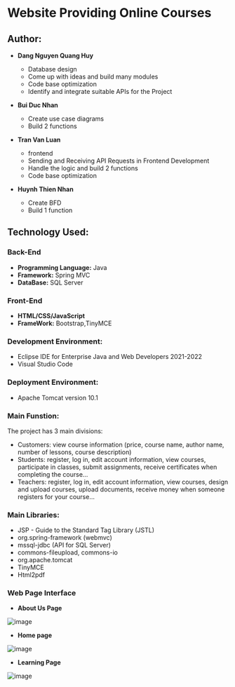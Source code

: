 # Website Providing Online Courses

## Author:

- **Dang Nguyen Quang Huy**
  - Database design
  - Come up with ideas and build many modules
  - Code base optimization
  - Identify and integrate suitable APIs for the Project


- **Bui Duc Nhan**
  - Create use case diagrams
  - Build 2 functions

- **Tran Van Luan**
  - frontend
  - Sending and Receiving API Requests in Frontend Development
  - Handle the logic and build 2 functions
  - Code base optimization

- **Huynh Thien Nhan**
  - Create BFD
  - Build 1 function


## Technology Used:

### Back-End
- **Programming Language:** Java
- **Framework:** Spring MVC
- **DataBase:** SQL Server
### Front-End
- **HTML/CSS/JavaScript**
- **FrameWork:** Bootstrap,TinyMCE
### Development Environment:

- Eclipse IDE for Enterprise Java and Web Developers 2021-2022
- Visual Studio Code

### Deployment Environment:

- Apache Tomcat version 10.1

### Main Funstion:
The project has 3 main divisions:
- Customers: view course information (price, course name, author name, number of lessons, course description)
- Students: register, log in, edit account information, view courses, participate in classes, submit assignments, receive certificates when completing the course...
- Teachers: register, log in, edit account information, view courses, design and upload courses, upload documents, receive money when someone registers for your course...

### Main Libraries:

- JSP - Guide to the Standard Tag Library (JSTL)
- org.spring-framework (webmvc)
- mssql-jdbc (API for SQL Server)
- commons-fileupload, commons-io
- org.apache.tomcat
- TinyMCE
- Html2pdf
### Web Page Interface
- **About Us Page**
  
![image](https://github.com/ZeusCoderBE/website-providing-online-courses/assets/117000361/353e8aea-b68c-4961-9dd7-9645f60d0ab3)
- **Home page**
  
![image](https://github.com/ZeusCoderBE/website-providing-online-courses/assets/117000361/69588030-ea81-442b-ab91-f86de39272f7)
- **Learning Page**
  
![image](https://github.com/ZeusCoderBE/website-providing-online-courses/assets/117000361/627942ed-74fe-40b9-a2f4-a48a6ff36147)





